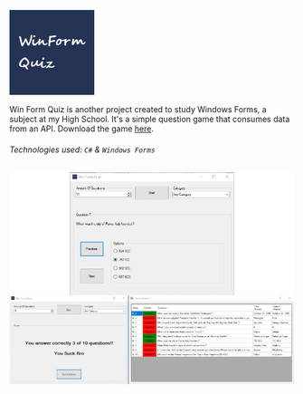 ![](./assets/win_form_quiz_logo.png)


Win Form Quiz is another project created to study Windows Forms, a subject at my High School. It's a simple question game that consumes data from an API.
Download the game [here](https://github.com/Darguima/Win-Form-Quiz/releases/tag/v1.0.0).

###### Technologies used: `C#` & `Windows Forms`

![](./assets/appRunning.png)
